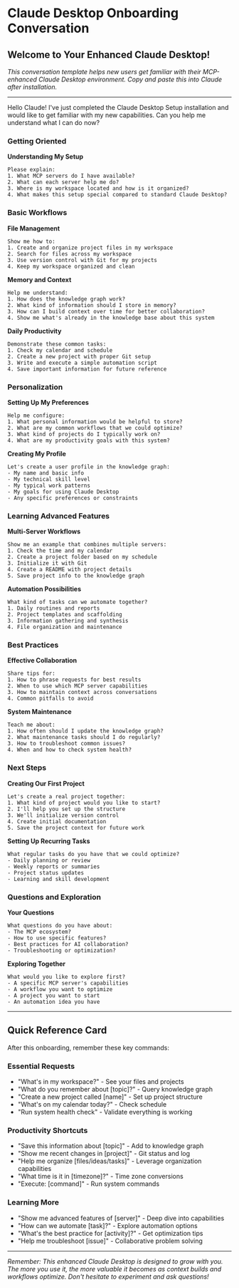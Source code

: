 # Claude Desktop Onboarding Conversation

## Welcome to Your Enhanced Claude Desktop!

*This conversation template helps new users get familiar with their MCP-enhanced Claude Desktop environment. Copy and paste this into Claude after installation.*

---

Hello Claude! I've just completed the Claude Desktop Setup installation and would like to get familiar with my new capabilities. Can you help me understand what I can do now?

### Getting Oriented

**Understanding My Setup**
```
Please explain:
1. What MCP servers do I have available?
2. What can each server help me do?
3. Where is my workspace located and how is it organized?
4. What makes this setup special compared to standard Claude Desktop?
```

### Basic Workflows

**File Management**
```
Show me how to:
1. Create and organize project files in my workspace
2. Search for files across my workspace
3. Use version control with Git for my projects
4. Keep my workspace organized and clean
```

**Memory and Context**
```
Help me understand:
1. How does the knowledge graph work?
2. What kind of information should I store in memory?
3. How can I build context over time for better collaboration?
4. Show me what's already in the knowledge base about this system
```

**Daily Productivity**
```
Demonstrate these common tasks:
1. Check my calendar and schedule
2. Create a new project with proper Git setup
3. Write and execute a simple automation script
4. Save important information for future reference
```

### Personalization

**Setting Up My Preferences**
```
Help me configure:
1. What personal information would be helpful to store?
2. What are my common workflows that we could optimize?
3. What kind of projects do I typically work on?
4. What are my productivity goals with this system?
```

**Creating My Profile**
```
Let's create a user profile in the knowledge graph:
- My name and basic info
- My technical skill level
- My typical work patterns
- My goals for using Claude Desktop
- Any specific preferences or constraints
```

### Learning Advanced Features

**Multi-Server Workflows**
```
Show me an example that combines multiple servers:
1. Check the time and my calendar
2. Create a project folder based on my schedule
3. Initialize it with Git
4. Create a README with project details
5. Save project info to the knowledge graph
```

**Automation Possibilities**
```
What kind of tasks can we automate together?
1. Daily routines and reports
2. Project templates and scaffolding
3. Information gathering and synthesis
4. File organization and maintenance
```

### Best Practices

**Effective Collaboration**
```
Share tips for:
1. How to phrase requests for best results
2. When to use which MCP server capabilities
3. How to maintain context across conversations
4. Common pitfalls to avoid
```

**System Maintenance**
```
Teach me about:
1. How often should I update the knowledge graph?
2. What maintenance tasks should I do regularly?
3. How to troubleshoot common issues?
4. When and how to check system health?
```

### Next Steps

**Creating Our First Project**
```
Let's create a real project together:
1. What kind of project would you like to start?
2. I'll help you set up the structure
3. We'll initialize version control
4. Create initial documentation
5. Save the project context for future work
```

**Setting Up Recurring Tasks**
```
What regular tasks do you have that we could optimize?
- Daily planning or review
- Weekly reports or summaries  
- Project status updates
- Learning and skill development
```

### Questions and Exploration

**Your Questions**
```
What questions do you have about:
- The MCP ecosystem?
- How to use specific features?
- Best practices for AI collaboration?
- Troubleshooting or optimization?
```

**Exploring Together**
```
What would you like to explore first?
- A specific MCP server's capabilities
- A workflow you want to optimize
- A project you want to start
- An automation idea you have
```

---

## Quick Reference Card

After this onboarding, remember these key commands:

### Essential Requests
- "What's in my workspace?" - See your files and projects
- "What do you remember about [topic]?" - Query knowledge graph
- "Create a new project called [name]" - Set up project structure
- "What's on my calendar today?" - Check schedule
- "Run system health check" - Validate everything is working

### Productivity Shortcuts  
- "Save this information about [topic]" - Add to knowledge graph
- "Show me recent changes in [project]" - Git status and log
- "Help me organize [files/ideas/tasks]" - Leverage organization capabilities
- "What time is it in [timezone]?" - Time zone conversions
- "Execute: [command]" - Run system commands

### Learning More
- "Show me advanced features of [server]" - Deep dive into capabilities
- "How can we automate [task]?" - Explore automation options
- "What's the best practice for [activity]?" - Get optimization tips
- "Help me troubleshoot [issue]" - Collaborative problem solving

---

*Remember: This enhanced Claude Desktop is designed to grow with you. The more you use it, the more valuable it becomes as context builds and workflows optimize. Don't hesitate to experiment and ask questions!*

